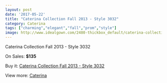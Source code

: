 ```yaml
---
layout: post
date: '2017-05-22'
title: "Caterina Collection Fall 2013 - Style 3032"
category: Caterina
tags: ["charming","elegant","fall","prom","style"]
image: http://www.idealgown.com/2480-thickbox_default/caterina-collection-fall-2013-style-3032.jpg
---
```

Caterina Collection Fall 2013 - Style 3032

On Sales: **$135**
<a href="https://www.idealgown.com/en/caterina/1166-caterina-collection-fall-2013-style-3032.html"><amp-img layout="responsive" width="600" height="600" src="//www.idealgown.com/2480-thickbox_default/caterina-collection-fall-2013-style-3032.jpg" alt="Caterina Collection Fall 2013 - Style 3032 0" /></a>

Buy it: [Caterina Collection Fall 2013 - Style 3032](https://www.idealgown.com/en/caterina/1166-caterina-collection-fall-2013-style-3032.html "Caterina Collection Fall 2013 - Style 3032")

View more: [Caterina](https://www.idealgown.com/en/15-caterina "Caterina")
